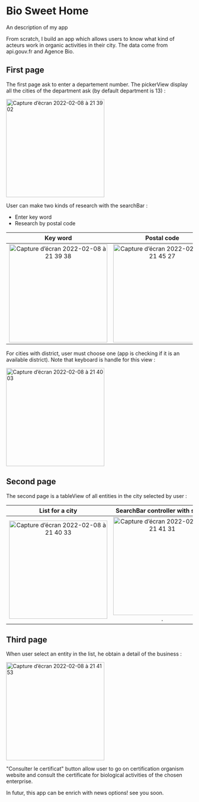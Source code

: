 # Bio Sweet Home
An description of my app

From scratch, I build an app which allows users to know what kind of acteurs work in organic activities in their city.
The data come from api.gouv.fr and Agence Bio.

## First page

The first page ask to enter a departement number. The pickerView display all the cities of the department ask (by default department is 13) :

<img width="265" alt="Capture d’écran 2022-02-08 à 21 39 02" src="https://user-images.githubusercontent.com/79853433/153072216-483152a7-2144-414e-a87d-58988bf79998.png">

User can make two kinds of research with the searchBar : 
- Enter key word
- Research by postal code

|  Key word                 |      Postal code          |        No result
|:-------------------------:|:-------------------------:|:-------------------------:
<img width="265" alt="Capture d’écran 2022-02-08 à 21 39 38" src="https://user-images.githubusercontent.com/79853433/153072535-fb8fe301-94cd-45a3-8fb5-43c8708fe3e9.png"> | <img width="265" alt="Capture d’écran 2022-02-08 à 21 45 27" src="https://user-images.githubusercontent.com/79853433/153072684-fc03909a-e91d-41b2-8ead-e90a2147b316.png"> | <img width="265" alt="Capture d’écran 2022-02-08 à 21 49 00" src="https://user-images.githubusercontent.com/79853433/153073160-2a022ff5-e819-4f3f-947e-de80b5c01af1.png">

For cities with district, user must choose one (app is checking if it is an available district). Note that keyboard is handle for this view :

<img width="265" alt="Capture d’écran 2022-02-08 à 21 40 03" src="https://user-images.githubusercontent.com/79853433/153072781-77ce9f41-cb30-46d1-b992-f9045442129a.png">

## Second page

The second page is a tableView of all entities in the city selected by user :

List for a city            |  SearchBar controller with scope | TableRow with large title               
:-------------------------:|:-------------------------:|:-------------------------:
<img width="265" alt="Capture d’écran 2022-02-08 à 21 40 33" src="https://user-images.githubusercontent.com/79853433/153073350-ab0fb189-4d7a-404f-8d48-5e308ccb12a8.png"> | <img width="265" alt="Capture d’écran 2022-02-08 à 21 41 31" src="https://user-images.githubusercontent.com/79853433/153073526-cfcf87f4-af18-4899-9a03-180bf86aa9ef.png">. | <img width="265" alt="Capture d’écran 2022-02-08 à 22 05 44" src="https://user-images.githubusercontent.com/79853433/153075563-b03798e4-bfcd-4198-b757-6cbc42144c4e.png">



## Third page

When user select an entity in the list, he obtain a detail of the business : 

<img width="265" alt="Capture d’écran 2022-02-08 à 21 41 53" src="https://user-images.githubusercontent.com/79853433/153073585-6be2ab28-6931-413f-b765-6926029922bb.png">

"Consulter le certificat" button allow user to go on certification organism website and consult the certificate for biological activities of the chosen enterprise.

In futur, this app can be enrich with news options! see you soon.
